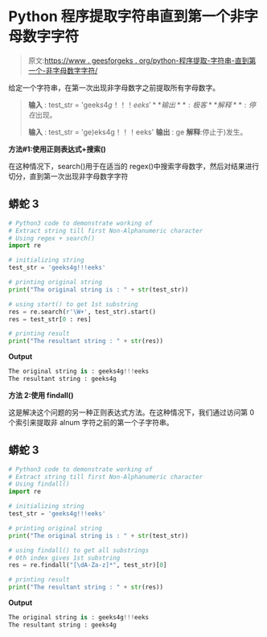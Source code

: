# Python 程序提取字符串直到第一个非字母数字字符

> 原文:[https://www . geesforgeks . org/python-程序提取-字符串-直到第一个-非字母数字字符/](https://www.geeksforgeeks.org/python-program-to-extract-string-till-first-non-alphanumeric-character/)

给定一个字符串，在第一次出现非字母数字之前提取所有字母数字。

> **输入** : test_str = 'geek$s4g！！！eeks'
> **输出**:极客
> **解释**:停在$出现。
> 
> **输入** : test_str = 'ge)eks4g！！！eeks'
> **输出** : ge
> **解释**:停止于)发生。

**方法#1:使用正则表达式+搜索()**

在这种情况下，search()用于在适当的 regex()中搜索字母数字，然后对结果进行切分，直到第一次出现非字母数字字符

## 蟒蛇 3

```py
# Python3 code to demonstrate working of 
# Extract string till first Non-Alphanumeric character
# Using regex + search()
import re

# initializing string
test_str = 'geeks4g!!!eeks'

# printing original string
print("The original string is : " + str(test_str))

# using start() to get 1st substring
res = re.search(r'\W+', test_str).start()
res = test_str[0 : res]

# printing result 
print("The resultant string : " + str(res))
```

**Output**

```py
The original string is : geeks4g!!!eeks
The resultant string : geeks4g

```

**方法 2:使用 findall()**

这是解决这个问题的另一种正则表达式方法。在这种情况下，我们通过访问第 0 个索引来提取非 alnum 字符之前的第一个子字符串。

## 蟒蛇 3

```py
# Python3 code to demonstrate working of 
# Extract string till first Non-Alphanumeric character
# Using findall()
import re

# initializing string
test_str = 'geeks4g!!!eeks'

# printing original string
print("The original string is : " + str(test_str))

# using findall() to get all substrings 
# 0th index gives 1st substring
res = re.findall("[\dA-Za-z]*", test_str)[0]

# printing result 
print("The resultant string : " + str(res))
```

**Output**

```py
The original string is : geeks4g!!!eeks
The resultant string : geeks4g

```